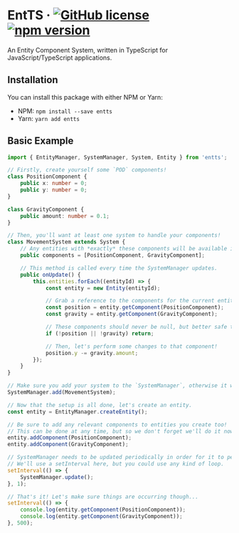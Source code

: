 # EntTS &middot; [![GitHub license](https://img.shields.io/badge/license-MIT-blue.svg)](https://github.com/SalemC/EntTS/blob/main/LICENSE) [![npm version](https://img.shields.io/npm/v/entts)](https://www.npmjs.com/package/entts)

An Entity Component System, written in TypeScript for JavaScript/TypeScript applications.

## Installation

You can install this package with either NPM or Yarn:

-   NPM: `npm install --save entts`
-   Yarn: `yarn add entts`

## Basic Example

```ts
import { EntityManager, SystemManager, System, Entity } from 'entts';

// Firstly, create yourself some `POD` components!
class PositionComponent {
    public x: number = 0;
    public y: number = 0;
}

class GravityComponent {
    public amount: number = 0.1;
}

// Then, you'll want at least one system to handle your components!
class MovementSystem extends System {
    // Any entities with *exactly* these components will be available in the `onUpdate` method.
    public components = [PositionComponent, GravityComponent];

    // This method is called every time the SystemManager updates.
    public onUpdate() {
        this.entities.forEach((entityId) => {
            const entity = new Entity(entityId);

            // Grab a reference to the components for the current entity.
            const position = entity.getComponent(PositionComponent);
            const gravity = entity.getComponent(GravityComponent);

            // These components should never be null, but better safe than sorry!
            if (!position || !gravity) return;

            // Then, let's perform some changes to that component!
            position.y -= gravity.amount;
        });
    }
}

// Make sure you add your system to the `SystemManager`, otherwise it won't be aware of it!
SystemManager.add(MovementSystem);

// Now that the setup is all done, let's create an entity.
const entity = EntityManager.createEntity();

// Be sure to add any relevant components to entities you create too!
// This can be done at any time, but so we don't forget we'll do it now.
entity.addComponent(PositionComponent);
entity.addComponent(GravityComponent);

// SystemManager needs to be updated periodically in order for it to perform changes.
// We'll use a setInterval here, but you could use any kind of loop.
setInterval(() => {
    SystemManager.update();
}, 1);

// That's it! Let's make sure things are occurring though...
setInterval(() => {
    console.log(entity.getComponent(PositionComponent));
    console.log(entity.getComponent(GravityComponent));
}, 500);
```
